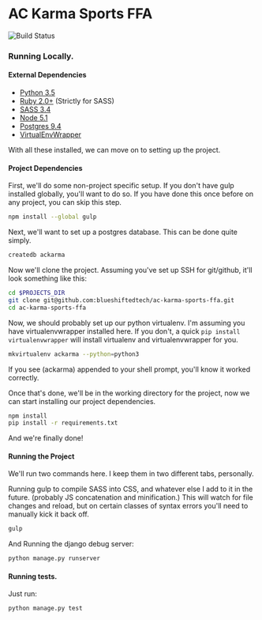 # AC Karma Sports FFA

![Build Status](https://circleci.com/gh/blueshiftedtech/ac-karma-sports-ffa.svg?style=shield&circle-token=796af2be83a851917163ffea6df2e3de41b40f62)

### Running Locally.

#### External Dependencies

 - [Python 3.5](https://www.python.org/)
 - [Ruby 2.0+](https://www.ruby-lang.org/en/) (Strictly for SASS)
 - [SASS 3.4](http://sass-lang.com/)
 - [Node 5.1](https://nodejs.org/en/)
 - [Postgres 9.4](http://postgresapp.com/)
 - [VirtualEnvWrapper](https://virtualenvwrapper.readthedocs.org/en/latest/)

With all these installed, we can move on to setting up the project.

#### Project Dependencies

First, we'll do some non-project specific setup. If you don't have gulp installed globally, you'll want to do so. If you have done this once before on any project, you can skip this step.

```sh
npm install --global gulp
```

Next, we'll want to set up a postgres database. This can be done quite simply.

```sh
createdb ackarma
```

Now we'll clone the project. Assuming you've set up SSH for git/github, it'll look something like this:

```sh
cd $PROJECTS_DIR
git clone git@github.com:blueshiftedtech/ac-karma-sports-ffa.git
cd ac-karma-sports-ffa
```

Now, we should probably set up our python virtualenv. I'm assuming you have virtualenvwrapper installed here. If you don't, a quick `pip install virtualenvwrapper` will install virtualenv and virtualenvwrapper for you.

```sh
mkvirtualenv ackarma --python=python3
```

If you see (ackarma) appended to your shell prompt, you'll know it worked correctly.

Once that's done, we'll be in the working directory for the project, now we can start installing our project dependencies.

```sh
npm install
pip install -r requirements.txt
```

And we're finally done!

#### Running the Project

We'll run two commands here. I keep them in two different tabs, personally.

Running gulp to compile SASS into CSS, and whatever else I add to it in the future. (probably JS concatenation and minification.) This will watch for file changes and reload, but on certain classes of syntax errors you'll need to manually kick it back off.

```sh
gulp
```

And Running the django debug server:

```sh
python manage.py runserver
```

#### Running tests.

Just run:

```sh
python manage.py test
```
